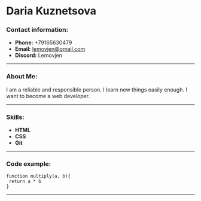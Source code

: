 # Daria Kuznetsova

### Contact information:
- **Phone:** +79165630479
- **Email:** lemovjen@gmail.com
- **Discord:** Lemovjen

***

### About Me:
I am a reliable and responsible person. I learn new things easily enough. I want to become a web developer.

***

### Skills:
- **HTML**
- **CSS**
- **Git**

***

### Code example:
```
function multiply(a, b){
 return a * b
}
```
***
